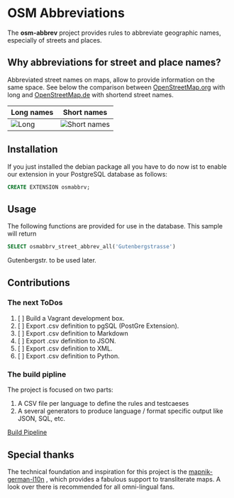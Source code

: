 #  OSM Abbreviations

The **osm-abbrev** project provides rules to abbreviate geographic names, especially of streets and places.

## Why abbreviations for street and place names?

Abbreviated street names on maps, allow to provide information on the same space. See below the comparison between [OpenStreetMap.org](https://www.OpenStreetMap.org) with long and [OpenStreetMap.de](https://www.OpenStreetMap.de/karte.html) with shortend street names.

| Long names | Short names |
| --- | --- |
| ![Long](https://b.tile.openstreetmap.org/16/34123/23067.png)| ![Short names](https://b.tile.openstreetmap.de/16/34123/23067.png) |

## Installation

If you just installed the debian package all you have to do now ist to enable
our extension in your PostgreSQL database as follows:

```sql
CREATE EXTENSION osmabbrv;
```

## Usage

The following functions are provided for use in the database. This sample will return
```sql
SELECT osmabbrv_street_abbrev_all('Gutenbergstrasse')
```
Gutenbergstr. to be used later.

## Contributions

### The next ToDos

1. [ ] Build a Vagrant development box.
1. [ ] Export .csv definition to pgSQL (PostGre Extension).
1. [ ] Export .csv definition to Markdown
1. [ ] Export .csv definition to JSON.
1. [ ] Export .csv definition to XML.
1. [ ] Export .csv definition to Python.

### The build pipline

The project is focused on two parts:

1. A CSV file per language to define the rules and testcaeses
1. A several generators to produce language / format specific output like JSON, SQL, etc.

[Build Pipeline](img/build/build.png)

## Special thanks

The technical foundation and inspiration for this project is the [mapnik-german-l10n](https://github.com/giggls/mapnik-german-l10n) , which provides a fabulous support to transliterate maps. A look over there is recommended for all omni-lingual fans.
